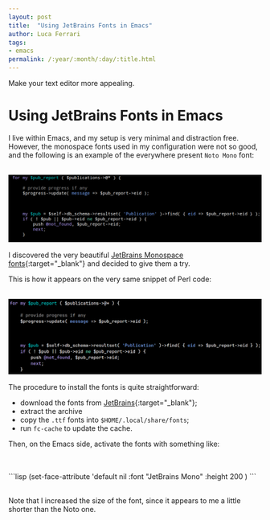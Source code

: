 ```yaml
---
layout: post
title:  "Using JetBrains Fonts in Emacs"
author: Luca Ferrari
tags:
- emacs
permalink: /:year/:month/:day/:title.html
---
```

Make your text editor more appealing.

# Using JetBrains Fonts in Emacs

I live within Emacs, and my setup is very minimal and distraction free.
However, the monospace fonts used in my configuration were not so good, and the following is an example of the everywhere present `Noto Mono` font:

<center>
<br/>
<img src="/images/posts/emacs/jetbrains_fonts_1.png" alt="Emacs with Noto Mono font" />
<br/>
</center>

I discovered the very beautiful [JetBrains Monospace fonts](https://www.jetbrains.com/lp/mono/){:target="_blank"} and decided to give them a try.

This is how it appears on the very same snippet of Perl code:

<center>
<br/>
<img src="/images/posts/emacs/jetbrains_fonts_2.png" alt="Emacs with JetBrains Mono fonts" />
<br/>
</center>

The procedure to install the fonts is quite straightforward:
- download the fonts from [JetBrains](https://www.jetbrains.com/lp/mono/){:target="_blank"};
- extract the archive
- copy the `.ttf` fonts into `$HOME/.local/share/fonts`;
- run `fc-cache` to update the cache.

Then, on the Emacs side, activate the fonts with something like:

<br/>
<br/>
```lisp
(set-face-attribute 'default nil :font "JetBrains Mono" :height 200  )
```
<br/>
<br/>

Note that I increased the size of the font, since it appears to me a little shorter than the Noto one.
